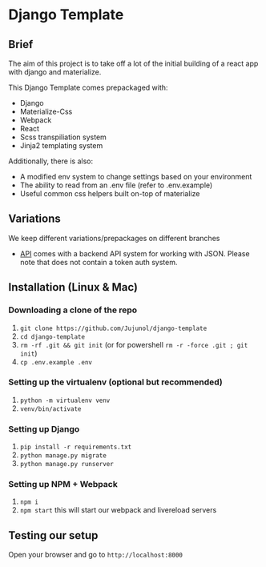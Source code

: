# Django Template

## Brief

The aim of this project is to take off a lot of the initial building of a react app with django and materialize.

This Django Template comes prepackaged with:
- Django
- Materialize-Css
- Webpack
- React
- Scss transpiliation system
- Jinja2 templating system

Additionally, there is also:
- A modified env system to change settings based on your environment
- The ability to read from an .env file (refer to .env.example)
- Useful common css helpers built on-top of materialize

## Variations
We keep different variations/prepackages on different branches

- [API](https://github.com/Jujunol/django-template/tree/api) comes with a backend API system for working with JSON. Please note that does not contain a token auth system. 


## Installation (Linux & Mac)

### Downloading a clone of the repo
1. `git clone https://github.com/Jujunol/django-template`
1. `cd django-template`
1. `rm -rf .git && git init` (or for powershell `rm -r -force .git ; git init`)
1. `cp .env.example .env`

### Setting up the virtualenv (optional but recommended)
1. `python -m virtualenv venv`
1. `venv/bin/activate`

### Setting up Django
1. `pip install -r requirements.txt`
1. `python manage.py migrate`
1. `python manage.py runserver`

### Setting up NPM + Webpack
1. `npm i`
1. `npm start` this will start our webpack and livereload servers


## Testing our setup
Open your browser and go to `http://localhost:8000`